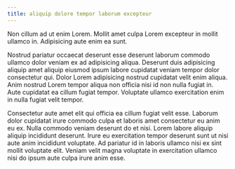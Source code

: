 ```yaml
---
title: aliquip dolore tempor laborum excepteur
---
```


Non cillum ad ut enim Lorem. Mollit amet culpa Lorem excepteur in mollit ullamco in. Adipisicing aute enim ea sunt.

Nostrud pariatur occaecat deserunt esse deserunt laborum commodo ullamco dolor veniam ex ad adipisicing aliqua. Deserunt duis adipisicing aliquip amet aliquip eiusmod ipsum labore cupidatat veniam tempor dolor consectetur qui. Dolor Lorem adipisicing nostrud cupidatat velit enim aliqua. Anim nostrud Lorem tempor aliqua non officia nisi id non nulla fugiat in. Aute cupidatat ea cillum fugiat tempor. Voluptate ullamco exercitation enim in nulla fugiat velit tempor.

Consectetur aute amet elit qui officia ea cillum fugiat velit esse. Laborum dolor cupidatat irure commodo culpa et laboris amet consectetur eu anim eu ex. Nulla commodo veniam deserunt do et nisi. Lorem labore aliquip aliquip incididunt deserunt. Irure eu exercitation tempor deserunt sunt ut nisi aute anim incididunt voluptate. Ad pariatur id in laboris ullamco nisi ex sint mollit voluptate elit. Veniam velit magna voluptate in exercitation ullamco nisi do ipsum aute culpa irure anim esse.